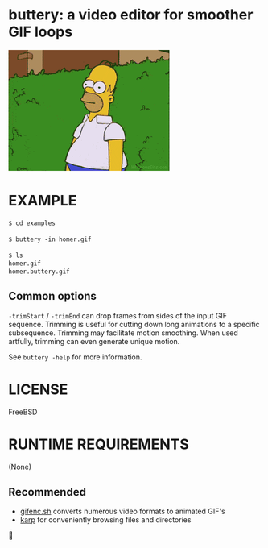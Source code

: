 # buttery: a video editor for smoother GIF loops

![examples/homer.buttery.gif](examples/homer.buttery.gif)

# EXAMPLE

```console
$ cd examples

$ buttery -in homer.gif

$ ls
homer.gif
homer.buttery.gif
```

## Common options

`-trimStart` / `-trimEnd` can drop frames from sides of the input GIF sequence. Trimming is useful for cutting down long animations to a specific subsequence. Trimming may facilitate motion smoothing. When used artfully, trimming can even generate unique motion.

See `buttery -help` for more information.

# LICENSE

FreeBSD

# RUNTIME REQUIREMENTS

(None)

## Recommended

* [gifenc.sh](https://github.com/thevangelist/FFMPEG-gif-script-for-bash) converts numerous video formats to animated GIF's
* [karp](https://github.com/mcandre/karp) for conveniently browsing files and directories

🧈
